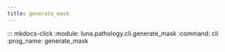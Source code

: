 ```yaml
---
title: generate_mask
---
```

::: mkdocs-click
    :module: luna.pathology.cli.generate_mask
    :command: cli
    :prog_name: generate_mask
